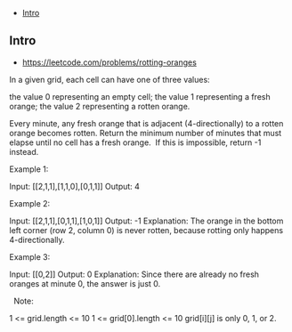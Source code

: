 - [Intro](#intro)

## Intro

- https://leetcode.com/problems/rotting-oranges

In a given grid, each cell can have one of three values:

the value 0 representing an empty cell;
the value 1 representing a fresh orange;
the value 2 representing a rotten orange.

Every minute, any fresh orange that is adjacent (4-directionally) to a rotten orange becomes rotten.
Return the minimum number of minutes that must elapse until no cell has a fresh orange.  If this is impossible, return -1 instead.
 

Example 1:


Input: [[2,1,1],[1,1,0],[0,1,1]]
Output: 4


Example 2:

Input: [[2,1,1],[0,1,1],[1,0,1]]
Output: -1
Explanation:  The orange in the bottom left corner (row 2, column 0) is never rotten, because rotting only happens 4-directionally.


Example 3:

Input: [[0,2]]
Output: 0
Explanation:  Since there are already no fresh oranges at minute 0, the answer is just 0.

 
Note:

1 <= grid.length <= 10
1 <= grid[0].length <= 10
grid[i][j] is only 0, 1, or 2.



